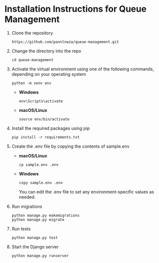 # Installation Instructions for Queue Management

1. Clone the repository
   ```
   https://github.com/pannlnwza/queue-management.git
   ```
2. Change the directory into the repo
   ```
   cd queue-management
   ```

3. Activate the virtual environment using one of the following commands, depending on your operating system

    ```shell
    python -m venv env
    ```
    
    - **Windows**
    
      ```shell
      env\Scripts\activate
      ```
    
    - **macOS/Linux**
    
        ```shell
        source env/bin/activate
        ```

4. Install the required packages using pip
   ```shell
   pip install -r requirements.txt
   ```
   
5. Create the .env file by copying the contents of sample.env
   - **macOS/Linux**
     ```shell
     cp sample.env .env
     ```
   - **Windows**
     ```shell
     copy sample.env .env
     ```
     You can edit the .env file to set any environment-specific values as needed.


6. Run migrations
   ```shell
   python manage.py makemigrations
   python manage.py migrate
   ```

7. Run tests
   ```shell
   python manage.py test
   ```
   
8. Start the Django server
   ```shell
   python manage.py runserver
   ```
